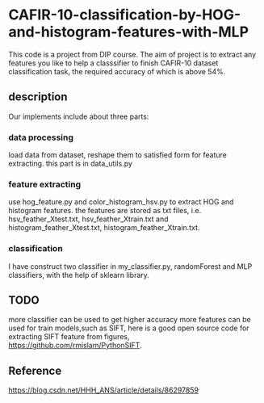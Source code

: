 # CAFIR-10-classification-by-HOG-and-histogram-features-with-MLP
This code is a project from DIP course.
The aim of project is to extract any features you like to help a classsifier to finish CAFIR-10 dataset classification task, the required accuracy of which is above 54%.

## description
Our implements include about three parts:
### data processing
load data from dataset, reshape them to satisfied form for feature extracting.
this part is in data_utils.py
### feature extracting
use hog_feature.py and color_histogram_hsv.py to extract HOG and histogram features.
the features are stored as txt files, i.e. hsv_feather_Xtest.txt, hsv_feather_Xtrain.txt and histogram_feather_Xtest.txt, histogram_feather_Xtrain.txt.
### classification
I have construct two classifier in my_classifier.py, randomForest and MLP classifiers, with the help of sklearn library.

## TODO
more classifier can be used to get higher accuracy
more features can be used for train models,such as SIFT, here is a good open source code for extracting SIFT feature from figures, https://github.com/rmislam/PythonSIFT.

## Reference
https://blog.csdn.net/HHH_ANS/article/details/86297859
